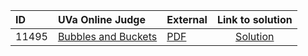 | ID | UVa Online Judge | External | Link to solution |
|:---|:---|:---|:---:|
| 11495 | [Bubbles and Buckets](https://onlinejudge.org/index.php?option=com_onlinejudge&Itemid=8&category=26&page=show_problem&problem=2490) | [PDF](https://onlinejudge.org/external/114/11495.pdf) | [Solution](https://github.com/versenyi98/uva-solutions/tree/main/solutions/11495%20-%20Bubbles%20and%20Buckets)|

